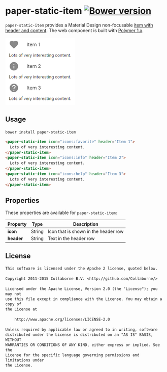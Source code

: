 paper-static-item [![Bower version](https://badge.fury.io/bo/paper-static-item.svg)](http://badge.fury.io/bo/paper-static-item)
=========

`paper-static-item` provides a Material Design non-focusable [item with header and content](https://www.google.com/design/spec/components/lists.htmls). The web component is built with [Polymer 1.x](https://www.polymer-project.org).

![Screenshot](/doc/screenshot.png "Screenshot")


## Usage

`bower install paper-static-item`

```html
<paper-static-item icon="icons:favorite" header="Item 1">
  Lots of very interesting content.
</paper-static-item>
<paper-static-item icon="icons:info" header="Item 2">
  Lots of very interesting content.
</paper-static-item>
<paper-static-item icon="icons:help" header="Item 3">
  Lots of very interesting content.
</paper-static-item>
```


## Properties

These properties are available for `paper-static-item`:

Property   | Type    | Description
---------- | ------- | ----------------------------
**icon**   | String  | Icon that is shown in the header row
**header** | String  | Text in the header row


## License

    This software is licensed under the Apache 2 license, quoted below.

    Copyright 2011-2015 Collaborne B.V. <http://github.com/Collaborne/>

    Licensed under the Apache License, Version 2.0 (the "License"); you may not
    use this file except in compliance with the License. You may obtain a copy of
    the License at

        http://www.apache.org/licenses/LICENSE-2.0

    Unless required by applicable law or agreed to in writing, software
    distributed under the License is distributed on an "AS IS" BASIS, WITHOUT
    WARRANTIES OR CONDITIONS OF ANY KIND, either express or implied. See the
    License for the specific language governing permissions and limitations under
    the License.
    